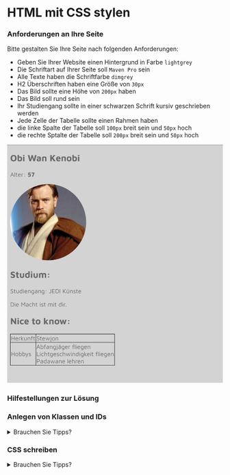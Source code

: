 # HTML mit CSS stylen

### Anforderungen an Ihre Seite

Bitte gestalten Sie Ihre Seite nach folgenden Anforderungen:
- Geben Sie Ihrer Website einen Hintergrund in Farbe `lightgrey`
- Die Schriftart auf Ihrer Seite soll `Maven Pro` sein
- Alle Texte haben die Schriftfarbe `dimgrey`
- H2 Überschriften haben eine Größe von `30px`
- Das Bild sollte eine Höhe von `200px` haben
- Das Bild soll rund sein
- Ihr Studiengang sollte in einer schwarzen Schrift kursiv geschrieben werden
- Jede Zelle der Tabelle sollte einen Rahmen haben
- die linke Spalte der Tabelle soll `100px` breit sein und `50px` hoch
- die rechte Sptalte der Tabelle soll `200px` breit sein und `50px` hoch

![img.png](img/should_state.png)

### Hilfestellungen zur Lösung

### Anlegen von Klassen und IDs
<details>
<summary>Brauchen Sie Tipps?</summary>

1. Vergeben Sie Klassen und IDs für Elemente, um diese individuell ansprechen zu können.
~~~html
    <h2 class="Classname"></h2>
    <h2 id="IDName"></h2>
~~~
2. Ergänzen Sie Objekte wie divs, paragraphs oder spans um bestimmte Textsektionen ansprechen zu können.
~~~html
    Ich bin ein <span>Text</span>
~~~


</details>  

### CSS schreiben
<details>
<summary>Brauchen Sie Tipps?</summary>

Diese Anleitung ist nur eine Möglichkeit, wie man vorgehen kann.

1. Öffnen Sie die style.css Datei im Explorer links

2. Beginnen Sie mit möglichst großen Ebenen. Zum Beispiel: "Die Schriftart auf Ihrer Seite soll "Maven Pro" sein" - Eine Anforderung für alle Elemente auf Ihrer Seite

3. Stylen Sie die Überschriften

4. Setzen sie die Größe und Form des Profilbildes

***Tipp***: Die Form des Bildes kann mit dem `border-radius` beeinflusst werden.

6. Legen Sie die Schrift des Studienganges fest

7. Geben Sie jeder Zelle der Tabelle einen Rahmen

8. Legen Sie die Breiten der Tabellenfelder fest
 
***Tipp***: Schon Klassen vergeben?

</details>  


